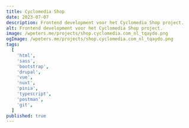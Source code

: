 ```yaml
---
title: Cyclomedia Shop
date: 2023-07-07
description: Frontend development voor het Cyclomedia Shop project.
alt: Frontend development voor het Cyclomedia Shop project.
image: /wpeters.me/projects/shop.cyclomedia.com_nl_tqaydo.png
ogImage: /wpeters.me/projects/shop.cyclomedia.com_nl_tqaydo.png
tags:
  [
    'html',
    'sass',
    'bootstrap',
    'drupal',
    'vue',
    'nuxt',
    'pinia',
    'typescript',
    'postman',
    'git',
  ]
published: true
---
```

